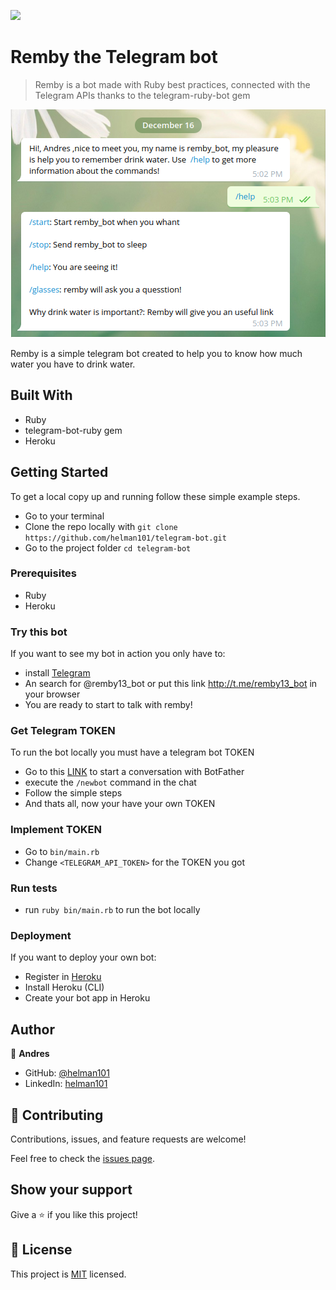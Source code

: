 ![](https://img.shields.io/badge/Microverse-blueviolet)

# Remby the Telegram bot

> Remby is a bot made with Ruby best practices, connected with the Telegram APIs thanks to the telegram-ruby-bot gem

![screenshot](./img/bot_screenshot.PNG)

Remby is a simple telegram bot created to help you to know how much water you have to drink water. 

## Built With

- Ruby
- telegram-bot-ruby gem
- Heroku

## Getting Started

To get a local copy up and running follow these simple example steps.
- Go to your terminal
- Clone the repo locally with `git clone https://github.com/helman101/telegram-bot.git`
- Go to the project folder `cd telegram-bot`

### Prerequisites

- Ruby
- Heroku

### Try this bot

If you want to see my bot in action you only have to: 

- install [Telegram](https://telegram.org/apps)
- An search for @remby13_bot or put this link http://t.me/remby13_bot in your browser 
- You are ready to start to talk with remby!

### Get Telegram TOKEN

To run the bot locally you must have a telegram bot TOKEN
- Go to this [LINK](https://telegram.me/botfather) to start a conversation with BotFather
- execute the `/newbot` command in the chat
- Follow the simple steps
- And thats all, now your have your own TOKEN

### Implement TOKEN

- Go to `bin/main.rb`
- Change `<TELEGRAM_API_TOKEN>` for the TOKEN you got

### Run tests

- run `ruby bin/main.rb` to run the bot locally 

### Deployment

If you want to deploy your own bot:

- Register in [Heroku](https://www.heroku.com/)
- Install Heroku (CLI)
- Create your bot app in Heroku

## Author

👤 **Andres**

- GitHub: [@helman101](https://github.com/helman101)
- LinkedIn: [helman101](https://www.linkedin.com/in/helman101/)


## 🤝 Contributing

Contributions, issues, and feature requests are welcome!

Feel free to check the [issues page](https://github.com/helman101/telegram-bot/issues).

## Show your support

Give a ⭐️ if you like this project!

## 📝 License

This project is [MIT](https://github.com/helman101/telegram-bot/blob/README/LICENSE) licensed.
